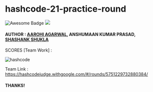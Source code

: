 # hashcode-21-practice-round
<img src="https://cdn.rawgit.com/sindresorhus/awesome/d7305f38d29fed78fa85652e3a63e154dd8e8829/media/badge.svg" alt="Awesome Badge"/> ![](https://img.shields.io/badge/Google-HashCode-informational?style=flat&logo=<Python>&logoColor=white&color=2bbc8a)


#### AUTHOR : <a href="https://github.com/aarohi11/">AAROHI AGARWAL</a>, ANSHUMAAN KUMAR PRASAD, <a href="https://github.com/Sshashank0743/">SHASHANK SHUKLA</a>

SCORES [Team Work] :

![hashcode](https://user-images.githubusercontent.com/75872316/109106853-a68bba80-7756-11eb-8e3b-fe04e8618a3e.JPG)

Team Link :
https://hashcodejudge.withgoogle.com/#/rounds/5751229732880384/

#### THANKS!
